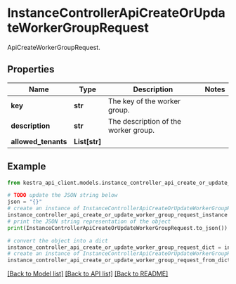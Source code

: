 # InstanceControllerApiCreateOrUpdateWorkerGroupRequest

ApiCreateWorkerGroupRequest.

## Properties

Name | Type | Description | Notes
------------ | ------------- | ------------- | -------------
**key** | **str** | The key of the worker group. | 
**description** | **str** | The description of the worker group. | 
**allowed_tenants** | **List[str]** |  | 

## Example

```python
from kestra_api_client.models.instance_controller_api_create_or_update_worker_group_request import InstanceControllerApiCreateOrUpdateWorkerGroupRequest

# TODO update the JSON string below
json = "{}"
# create an instance of InstanceControllerApiCreateOrUpdateWorkerGroupRequest from a JSON string
instance_controller_api_create_or_update_worker_group_request_instance = InstanceControllerApiCreateOrUpdateWorkerGroupRequest.from_json(json)
# print the JSON string representation of the object
print(InstanceControllerApiCreateOrUpdateWorkerGroupRequest.to_json())

# convert the object into a dict
instance_controller_api_create_or_update_worker_group_request_dict = instance_controller_api_create_or_update_worker_group_request_instance.to_dict()
# create an instance of InstanceControllerApiCreateOrUpdateWorkerGroupRequest from a dict
instance_controller_api_create_or_update_worker_group_request_from_dict = InstanceControllerApiCreateOrUpdateWorkerGroupRequest.from_dict(instance_controller_api_create_or_update_worker_group_request_dict)
```
[[Back to Model list]](../README.md#documentation-for-models) [[Back to API list]](../README.md#documentation-for-api-endpoints) [[Back to README]](../README.md)


